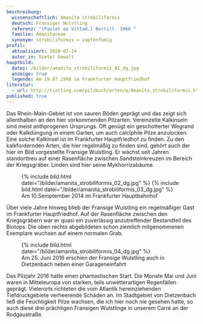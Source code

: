 ```yaml
---
beschreibung:
  wissenschaftlich: Amanita strobiliformis
  deutsch: Fransiger Wulstling
  referenz: "(Paulet ex Vittad.) Bertill. 1966 "
  familie: Amanitaceae
  synonym: strobiliformis = zapfenfömig
profil:
  aktualisiert: 2020-07-24
  autor_in: Dieter Gewalt
hauptbild:
  datei: /bilder/amanita_strobiliformis_01_dg.jpg
  anzeige: true
  legende: Am 19.07.1998 im Frankfurter Hauptfriedhof
literatur:
  - url: http://tintling.com/pilzbuch/arten/a/Amanita_strobiliformis.html
published: true
---
```


Das Rhein-Main-Gebiet ist von sauren Böden geprägt und das zeigt sich allenthalben an den hier vorkommenden Pilzarten. Vereinzelte Kalkinseln sind meist anthprogenen Ursprungs. Oft genügt ein geschotterter Wegrand oder Kalkdüngung in einem Garten, um auch calciphile Pilze anzulocken. Eine solche Kalkinsel ist im Frankfurter Hauptfriedhof zu finden. Zu den kalkfordernden Arten, die hier regelmäßig zu finden sind, gehört auch der hier im Bild vorgestellte Fransige Wulstling. Er wächst seit Jahren standorttreu auf einer Rasenfläche zwischen Sandsteinkreuzen im Bereich der Kriegsgräber. Linden sind hier seine Mykhorrizabäume.

<div class="figure">
  <figure class="standard">
    {% include bild.html datei="/bilder/amanita_strobiliformis_02_dg.jpg" %}
    {% include bild.html datei="/bilder/amanita_strobiliformis_03_dg.jpg" %}
    <figcaption>Am 10.Semptember 2014 im Frankfurter Hauptbahnhof</figcaption>
  </figure>
</div>

Über viele Jahre hinweg blieb der Fransige Wulstling ein regelmäßiger Gast im Frankfurter Hauptfriedhof. Auf der Rasenfläche zwischen den Kriegsgräbern war er quasi ein zuverlässig anzutreffender Bestandteil des Biotops. Die oben rechts abgebildeten schon ziemlich mitgenommenen Exemplare wuchsen auf einem normalen Grab.

<div class="figure">
  <figure class="standard">
    {% include bild.html datei="/bilder/amanita_strobiliformis_04_dg.jpg" %}
    <figcaption>Am 25. Juni 2016 erschien der Fransige Wulstling auch in Dietzenbach neben einer Garageneinfahrt</figcaption>
  </figure>
</div>

Das Pilzjahr 2016 hatte einen phantastischen Start. Die Monate Mai und Juni waren in Mitteleuropa von starken, teils unwetterartigen Regenfällen geprägt. Vielerorts richteten die vom Atlantik hereinziehenden Tiefdruckgebiete verheerende Schäden an. Im Stadtgebiet von Dietzenbach ließ die Feuchtigkeit Pilze wachsen, die ich hier noch nie gesehen hatte, so auch diese drei prächtigen Fransigen Wulstlinge in unserem Carré an der Rodgaustraße.
